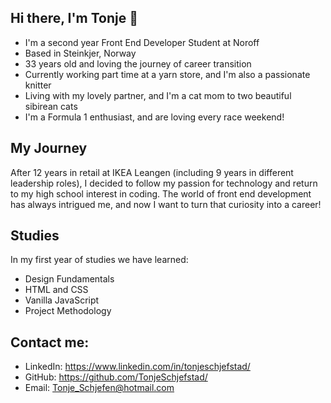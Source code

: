 ## Hi there, I'm Tonje 👋
- I'm a second year Front End Developer Student at Noroff
- Based in Steinkjer, Norway
- 33 years old and loving the journey of career transition
- Currently working part time at a yarn store, and I'm also a passionate knitter
- Living with my lovely partner, and I'm a cat mom to two beautiful sibirean cats
- I'm a Formula 1 enthusiast, and are loving every race weekend!

## My Journey
After 12 years in retail at IKEA Leangen (including 9 years in different leadership roles), I decided to follow my passion for technology and return to my high school interest in coding. The world of front end development has always intrigued me, and now I want to turn that curiosity into a career! 

## Studies 
In my first year of studies we have learned:
- Design Fundamentals
- HTML and CSS
- Vanilla JavaScript
- Project Methodology

## Contact me:
- LinkedIn: https://www.linkedin.com/in/tonjeschjefstad/
- GitHub: https://github.com/TonjeSchjefstad/
- Email: Tonje_Schjefen@hotmail.com

